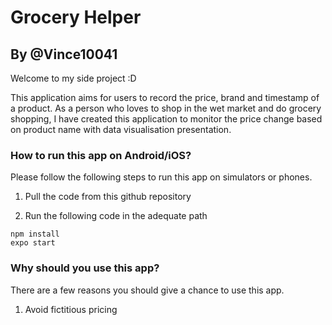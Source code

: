 # Grocery Helper
## By @Vince10041

Welcome to my side project :D

This application aims for users to record the price, brand and timestamp of a product. As a person who loves to shop in the wet market and do grocery shopping, I have created this application to monitor the price change based on product name with data visualisation presentation.

### How to run this app on Android/iOS?

Please follow the following steps to run this app on simulators or phones.

1. Pull the code from this github repository

2. Run the following code in the adequate path 
```
npm install
expo start
```

### Why should you use this app?

There are a few reasons you should give a chance to use this app.

1. Avoid fictitious pricing
